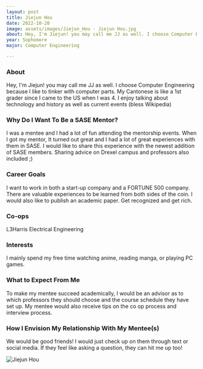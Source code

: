 ```yaml
---
layout: post
title: Jiejun Hou 
date: 2022-10-20
image: assets/images/Jiejun_Hou - Jiejun Hou.jpg
about: Hey, I'm Jiejun! you may call me JJ as well. I choose Computer Engineering because I like to tinker with computer parts. My Cantonese is like a 1st grader since I came to the US when I was 4. I enjoy talking about technology and history as well as current events (bless Wikipedia)
year: Sophomore
major: Computer Engineering

---
```


### About

Hey, I'm Jiejun! you may call me JJ as well. I choose Computer Engineering because I like to tinker with computer parts. My Cantonese is like a 1st grader since I came to the US when I was 4. I enjoy talking about technology and history as well as current events (bless Wikipedia)

### Why Do I Want To Be a SASE Mentor?

I was a mentee and I had a lot of fun attending the mentorship events. When I got my mentor, It turned out great and I had a lot of great experiences with them in SASE. I would like to share this experience with the newest addition of SASE members. Sharing advice on Drexel campus and professors also included ;)

### Career Goals

I want to work in both a start-up company and a FORTUNE 500 company. There are valuable experiences to be learned from both sides of the coin. I would also like to publish an academic paper. Get recognized and get rich.

### Co-ops

L3Harris Electrical Engineering

### Interests

I mainly spend my free time watching anime, reading manga, or playing PC games.

### What to Expect From Me

To make my mentee succeed academically, I would be an advisor as to which professors they should choose and the course schedule they have set up. My mentee would also receive tips on the co op process and interview process. 

### How I Envision My Relationship With My Mentee(s) 

We would be good friends! I would just check up on them through text or social media. If they feel like asking a question, they can hit me up too! 

<div class="text-center my-5">
    <img src="https://sase-drexel.github.io/mentorship-2021/assets/images/Jiejun_Hou.jpg" alt="Jiejun Hou" class="rounded post-img" />
</div>
